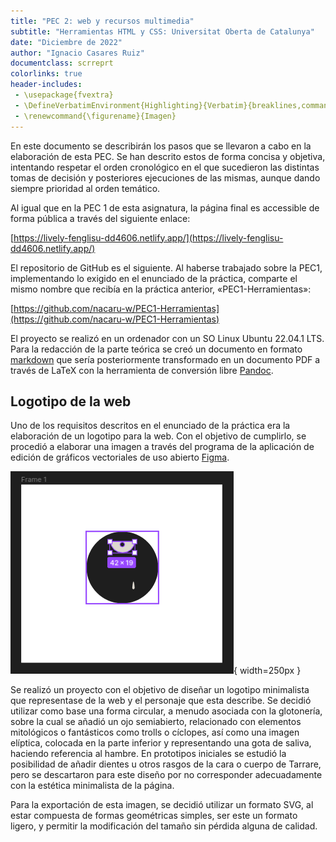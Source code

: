 ```yaml
---
title: "PEC 2: web y recursos multimedia"
subtitle: "Herramientas HTML y CSS: Universitat Oberta de Catalunya"
date: "Diciembre de 2022"
author: "Ignacio Casares Ruiz"
documentclass: scrreprt
colorlinks: true
header-includes:
 - \usepackage{fvextra}
 - \DefineVerbatimEnvironment{Highlighting}{Verbatim}{breaklines,commandchars=\\\{\}}
 - \renewcommand{\figurename}{Imagen}
---
```


En este documento se describirán los pasos que se llevaron a cabo en la elaboración de esta PEC. Se han descrito estos de forma concisa y objetiva, intentando respetar el orden cronológico en el que sucedieron las distintas tomas de decisión y posteriores ejecuciones de las mismas, aunque dando siempre prioridad al orden temático. 

Al igual que en la PEC 1 de esta asignatura, la página final es accessible de forma pública a través del siguiente enlace:

[https://lively-fenglisu-dd4606.netlify.app/](https://lively-fenglisu-dd4606.netlify.app/)

El repositorio de GitHub es el siguiente. Al haberse trabajado sobre la PEC1, implementando lo exigido en el enunciado de la práctica, comparte el mismo nombre que recibía en la práctica anterior, «PEC1-Herramientas»:

[https://github.com/nacaru-w/PEC1-Herramientas](https://github.com/nacaru-w/PEC1-Herramientas)

El proyecto se realizó en un ordenador con un SO Linux Ubuntu 22.04.1 LTS. Para la redacción de la parte teórica se creó un documento en formato [markdown](https://www.markdownguide.org/) que sería posteriormente transformado en un documento PDF a través de LaTeX con la herramienta de conversión libre [Pandoc](https://pandoc.org/).

## Logotipo de la web

Uno de los requisitos descritos en el enunciado de la práctica era la elaboración de un logotipo para la web. Con el objetivo de cumplirlo, se procedió a elaborar una imagen a través del programa de la aplicación de edición de gráficos vectoriales de uso abierto [Figma](https://www.figma.com).

![Proceso de creación de la imagen en la aplicación Figma](img/proceso.png){ width=250px }

Se realizó un proyecto con el objetivo de diseñar un logotipo minimalista que representase de la web y el personaje que esta describe. Se decidió utilizar como base una forma circular, a menudo asociada con la glotonería, sobre la cual se añadió un ojo semiabierto, relacionado con elementos mitológicos o fantásticos como trolls o cíclopes, así como una imagen elíptica, colocada en la parte inferior y representando una gota de saliva, haciendo referencia al hambre. En prototipos iniciales se estudió la posibilidad de añadir dientes u otros rasgos de la cara o cuerpo de Tarrare, pero se descartaron para este diseño por no corresponder adecuadamente con la estética minimalista de la página.

Para la exportación de esta imagen, se decidió utilizar un formato SVG, al estar compuesta de formas geométricas simples, ser este un formato ligero, y permitir la modificación del tamaño sin pérdida alguna de calidad.
